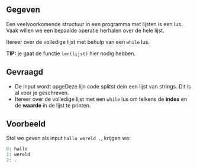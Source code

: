 ## Gegeven

Een veelvoorkomende structuur in een programma met lijsten is een lus. Vaak willen we een bepaalde operatie herhalen over de hele lijst.

Itereer over de volledige lijst met behulp van een `while` lus.

**TIP:** je gaat de functie `len(lijst)` hier nodig hebben.

## Gevraagd

- De input wordt opgeDeze lijn code splitst dein een lijst van strings. Dit is al voor je geschreven.
- Itereer over de volledige lijst met een `while` lus om telkens de **index** en de **waarde** in de lijst te printen.

 ## Voorbeeld

Stel we geven als input `hallo wereld .`, krijgen we:
```python
0: hallo
1: wereld
2: .
```
